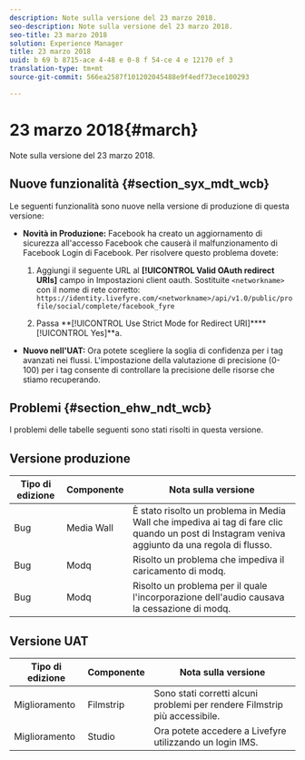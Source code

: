 ```yaml
---
description: Note sulla versione del 23 marzo 2018.
seo-description: Note sulla versione del 23 marzo 2018.
seo-title: 23 marzo 2018
solution: Experience Manager
title: 23 marzo 2018
uuid: b 69 b 8715-ace 4-48 e 0-8 f 54-ce 4 e 12170 ef 3
translation-type: tm+mt
source-git-commit: 566ea2587f101202045488e9f4edf73ece100293

---
```



# 23 marzo 2018{#march}

Note sulla versione del 23 marzo 2018.

## Nuove funzionalità {#section_syx_mdt_wcb}

Le seguenti funzionalità sono nuove nella versione di produzione di questa versione:

* **Novità in Produzione:** Facebook ha creato un aggiornamento di sicurezza all'accesso Facebook che causerà il malfunzionamento di Facebook Login di Facebook. Per risolvere questo problema dovete:

   1. Aggiungi il seguente URL al **[!UICONTROL Valid OAuth redirect URIs]** campo in Impostazioni client oauth. Sostituite `<networkname>` con il nome di rete corretto:
      `https://identity.livefyre.com/<networkname>/api/v1.0/public/profile/social/complete/facebook_fyre`

   1. Passa **[!UICONTROL Use Strict Mode for Redirect URI]****[!UICONTROL Yes]**a.

* **Nuovo nell'UAT:** Ora potete scegliere la soglia di confidenza per i tag avanzati nei flussi. L'impostazione della valutazione di precisione (0-100) per i tag consente di controllare la precisione delle risorse che stiamo recuperando.

## Problemi {#section_ehw_ndt_wcb}

I problemi delle tabelle seguenti sono stati risolti in questa versione.

## Versione produzione

| **Tipo di edizione** | **Componente** | **Nota sulla versione** |
|---|---|---|
| Bug | Media Wall | È stato risolto un problema in Media Wall che impediva ai tag di fare clic quando un post di Instagram veniva aggiunto da una regola di flusso. |
| Bug | Modq | Risolto un problema che impediva il caricamento di modq. |
| Bug | Modq | Risolto un problema per il quale l'incorporazione dell'audio causava la cessazione di modq. |

## Versione UAT

| **Tipo di edizione** | **Componente** | **Nota sulla versione** |
|---|---|---|
| Miglioramento | Filmstrip | Sono stati corretti alcuni problemi per rendere Filmstrip più accessibile. |
| Miglioramento | Studio | Ora potete accedere a Livefyre utilizzando un login IMS. |

